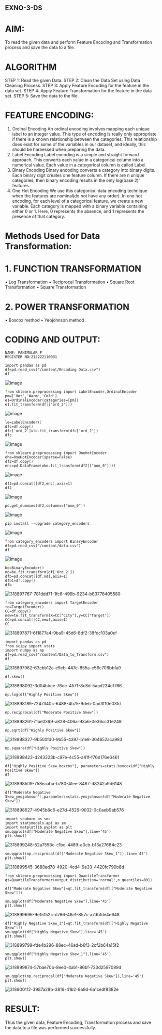 ## EXNO-3-DS

# AIM:
To read the given data and perform Feature Encoding and Transformation process and save the data to a file.

# ALGORITHM
STEP 1:
Read the given Data.
STEP 2:
Clean the Data Set using Data Cleaning Process.
STEP 3:
Apply Feature Encoding for the feature in the data set.
STEP 4:
Apply Feature Transformation for the feature in the data set.
STEP 5:
Save the data to the file.

# FEATURE ENCODING:
1. Ordinal Encoding
An ordinal encoding involves mapping each unique label to an integer value. This type of encoding is really only appropriate if there is a known relationship between the categories. This relationship does exist for some of the variables in our dataset, and ideally, this should be harnessed when preparing the data.
2. Label Encoding
Label encoding is a simple and straight forward approach. This converts each value in a categorical column into a numerical value. Each value in a categorical column is called Label.
3. Binary Encoding
Binary encoding converts a category into binary digits. Each binary digit creates one feature column. If there are n unique categories, then binary encoding results in the only log(base 2)ⁿ features.
4. One Hot Encoding
We use this categorical data encoding technique when the features are nominal(do not have any order). In one hot encoding, for each level of a categorical feature, we create a new variable. Each category is mapped with a binary variable containing either 0 or 1. Here, 0 represents the absence, and 1 represents the presence of that category.

# Methods Used for Data Transformation:
  # 1. FUNCTION TRANSFORMATION
• Log Transformation
• Reciprocal Transformation
• Square Root Transformation
• Square Transformation
  # 2. POWER TRANSFORMATION
• Boxcox method
• Yeojohnson method

# CODING AND OUTPUT:
````
NAME: PANIMALAR P
REGISTER NO:212222110031
````
````
import pandas as pd
df=pd.read_csv("/content/Encoding Data.csv")
df
````
![image](https://github.com/user-attachments/assets/2b25d89e-81d5-436b-91f4-fef10f04f67e)
````
from sklearn.preprocessing import LabelEncoder,OrdinalEncoder
pm=['Hot','Warm','Cold']
e1=OrdinalEncoder(categories=[pm])
e1.fit_transform(df[["ord_2"]])
````
![image](https://github.com/user-attachments/assets/298ed08e-0d10-4ef7-a502-2c05a36d74cc)
````
le=LabelEncoder()
dfc=df.copy()
dfc['ord_2']=le.fit_transform(dfc['ord_2'])
dfc
````
 ![image](https://github.com/user-attachments/assets/742e0c9b-97b2-4580-b51f-c7e2a1960164)
````
from sklearn.preprocessing import OneHotEncoder
ohe=OneHotEncoder(sparse=False)
df2=df.copy()
enc=pd.DataFrame(ohe.fit_transform(df2[["nom_0"]]))

`````
![image](https://github.com/user-attachments/assets/cfa37d90-64a4-4983-9671-88d0f775b2b7)

````
df2=pd.concat([df2,enc],axis=1)
df2
````
![image](https://github.com/user-attachments/assets/1d81d5b0-420b-4a6c-868d-f24d5af4634b)
````
pd.get_dummies(df2,columns=["nom_0"])
````
![image](https://github.com/user-attachments/assets/aac0bd04-7c53-4ea5-81a5-511a7dc80bc4)
````
pip install --upgrade category_encoders
````
![image](https://github.com/user-attachments/assets/53d69cdd-5dff-41de-96c7-6ca10251949c)
````
from category_encoders import BinaryEncoder
df=pd.read_csv("/content/data.csv")
df
````
![image](https://github.com/user-attachments/assets/1f5ae11b-4cc3-4230-9320-463a57383f77)
````
be=BinaryEncoder()
nd=be.fit_transform(df['Ord_2'])
dfb=pd.concat([df,nd],axis=1)
dfb1=df.copy()
dfb
````
![318897767-781ddd71-1fc6-499b-9234-b83778405580](https://github.com/user-attachments/assets/009c1362-b165-4a81-94b7-87e13ae0eb52)
````
from category_encoders import TargetEncoder
te=TargetEncoder()
CC=df.copy()
new=te.fit_transform(X=CC["City"],y=CC["Target"])
CC=pd.concat([CC,new],axis=1)
CC
````

![318897871-6f1877a4-9ba9-45d6-8df2-38fdc103a0ef](https://github.com/user-attachments/assets/80a585d0-3858-47d5-b3fe-4f3172a5a058)
````
import pandas as pd
from scipy import stats
import numpy as np
df=pd.read_csv("/content/Data_to_Transform.csv")
df
````
![318897982-63cbb12a-e9eb-447e-855a-e56c706bbfa9](https://github.com/user-attachments/assets/de3cacc3-4f41-44bb-a750-4b82f9cbd429)
````
df.skew()
````

![318898092-3d04bbce-76dc-4571-8c8d-5aad234c1766](https://github.com/user-attachments/assets/b39e6abd-d6f1-4357-8c11-b474506db40c)
````
np.log(df["Highly Positive Skew"])
````

![318898189-7247340c-6488-4b75-9deb-0ad3f10e03fd](https://github.com/user-attachments/assets/7128205d-fedd-4847-8b21-8e3cf5982d01)
````
np.reciprocal(df["Moderate Positive Skew"])
````
![318898261-71ae0399-a828-406a-93a6-0e36cc31e249](https://github.com/user-attachments/assets/d36f1f36-dc08-4b1b-bad0-f79a388842e1)
````
np.sqrt(df["Highly Positive Skew"])
````
![318898327-9b500fd0-9b55-4397-b1e8-364652aca983](https://github.com/user-attachments/assets/6174f9bc-56b1-41d8-a767-a8d6086249a8)

````
np.square(df["Highly Positive Skew"])
````
![318898423-d243323b-c97e-4c55-a41f-f76d176e6461](https://github.com/user-attachments/assets/42e067c5-180f-4522-b024-6a8113a3a711)

 ````
df["Highly Positive Skew_boxcox"], parameters=stats.boxcox(df["Highly Positive Skew"])
df
````
![318898509-758eaaba-b780-4fee-8487-d8242a9d6148](https://github.com/user-attachments/assets/d5ae4f38-ab5b-47e4-abfe-7d49057cf2d4)
````
df["Moderate Negative Skew_yeojohnson"],parameters=stats.yeojohnson(df["Moderate Negative Skew"])
````

![318898927-4945b8c6-e27d-4526-9032-0c0aeb9ab576](https://github.com/user-attachments/assets/b6a7d45c-fd19-4a25-bf21-78fe22b560f2)
````
import seaborn as sns
import statsmodels.api as sm
import matplotlib.pyplot as plt
sm.qqplot(df["Moderate Negative Skew"],line='45')
plt.show()
````
![318899248-52a7553c-c1bd-4489-a0cb-b13a27684c23](https://github.com/user-attachments/assets/69443ba2-6f09-406d-aa72-9d153bb2117b)

````
sm.qqplot(np.reciprocal(df["Moderate Negative Skew_1"]),line='45')
plt.show()
````
![318899545-3688ed78-4920-4cd4-9e33-4420fc790b8d](https://github.com/user-attachments/assets/e0b3eb9d-4305-4fb2-9c9d-6b2395162a18)

````
from sklearn.preprocessing import QuantileTransformer
qt=QuantileTransformer(output_distribution='normal',n_quantiles=891)

df["Moderate Negative Skew"]=qt.fit_transform(df[["Moderate Negative Skew"]])

sm.qqplot(df["Moderate Negative Skew"],line='45')
plt.show()
````
![318899696-9ef5152c-d766-48e1-857c-a7dbfde4e648](https://github.com/user-attachments/assets/67d7d7ef-639b-4a86-9b82-cf1405213b1f)
````
df["Highly Negative Skew_1"]=qt.fit_transform(df[["Highly Negative Skew"]])
sm.qqplot(df["Highly Negative Skew"],line='45')
plt.show()
````
![318899799-fde4b296-88ec-46ad-b6f3-2cf2b64a15f2](https://github.com/user-attachments/assets/41bc21b9-ecd5-4172-bf62-66e0d0ddcfbb)

````
sm.qqplot(df["Highly Negative Skew_1"],line='45')
plt.show()
````

![318899874-57bae70b-8ee0-4ab1-86bf-733d2597089d](https://github.com/user-attachments/assets/3a3db138-720c-4b12-88d7-946ad1f0919f)
````
sm.qqplot(np.reciprocal(df["Moderate Negative Skew"]),line='45')
plt.show()
````
![318900112-3987a28b-3816-41b2-9a9d-6a1cedf8382e](https://github.com/user-attachments/assets/ffa4c1b7-d4c6-4369-8416-f2404bc79121)






 
# RESULT:
     
Thus the given data, Feature Encoding, Transformation process and save the data to a file was performed successfully.
       
